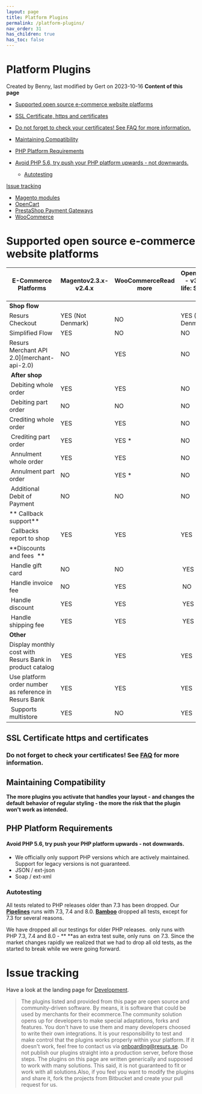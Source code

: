 ```yaml
---
layout: page
title: Platform Plugins
permalink: /platform-plugins/
nav_order: 31
has_children: true
has_toc: false
---
```



# Platform Plugins 
Created by Benny, last modified by Gert on 2023-10-16
**Content of this page**
- [Supported open source e-commerce website
  platforms](#supported-open-source-e-commerce-website-platforms)
- [SSL Certificate, https and
    certificates](#ssl-certificate-https-and-certificates)
- [Do not forget to check your certificates! See FAQ for more
      information.](#do-not-forget-to-check-your-certificates-see-faq-for-more-information)

- [Maintaining
    Compatibility](#maintaining-compatibility)
- [PHP Platform
    Requirements](#php-platform-requirements)
- [Avoid PHP 5.6, try push your PHP platform upwards - not
      downwards.](#avoid-php-56-try-push-your-php-platform-upwards---not-downwards)

  - [Autotesting](#autotesting)

[Issue tracking](#issue-tracking)

- [Magento modules](/magento-modules/)
- [OpenCart](/opencart/)
- [PrestaShop Payment Gateways](/prestashop-payment-gateways/)
- [WooCommerce](/woocommerce/)

# Supported open source e-commerce website platforms

| E-Commerce Platforms                                        | Magentov2.3.x-v2.4.x                                    | WooCommerceRead more                          | OpenCartv1.5.x - v3.x End of life: September, 2023     | PrestaShopv1.6.1.x / v1.7.7.x End of life: October 1, 2022 | PrestaShopv1.7.7.x End of life: September, 2023 |
|-------------------------------------------------------------|---------------------------------------------------------|-----------------------------------------------|--------------------------------------------------------|------------------------------------------------------------|------------------------------------------------|
| **Shop flow**                                               |                                                         |                                               |                                                        |                                                            |                                                |
| Resurs Checkout                      | YES (Not Denmark)  | NO   | YES (Not Denmark) | YES (Not Denmark)     | NO    |
| Simplified Flow  | YES              | NO   | NO            | NO                | YES     |
| Resurs Merchant API 2.0](merchant-api-2.0)                 | NO             | YES    | NO            | NO                | NO    |
|  **After shop**                                             |                                                         |                                               |                                                        |                                                            |                                                |
|  Debiting whole order                                       | YES              | YES    | NO            | NO                | YES     |
|  Debiting part order                                        | NO             | NO   | NO            | NO                | NO    |
| Crediting whole order                                       | YES              | YES    | NO            | NO                | YES     |
|  Crediting part order                                       | YES              | YES \* | NO            | NO                | YES     |
|  Annulment whole order                                      | YES              | YES    | NO            | NO                | YES     |
|  Annulment part order                                       | NO             | YES \* | NO            | NO                | YES     |
|  Additional Debit of Payment                                | NO             | NO   | NO            | NO                | NO    |
| ** Callback support**                                       |                                                         |                                               |                                                        |                                                            |                                                |
|  Callbacks report to shop                                   | YES              | YES    | YES             | YES                 | YES     |
| **Discounts and fees  **                                    |                                                         |                                               |                                                        |                                                            |                                                |
|  Handle gift card                                           | NO             | NO   |  YES            | NO                | NO    |
|  Handle invoice fee                                         | NO             | YES    |  NO           | NO                | NO    |
|  Handle discount                                            | YES              | YES    |  YES            | YES                 | YES     |
|  Handle shipping fee                                        | YES              | YES    |  YES            | YES                 | YES     |
| **Other**                                                   |                                                         |                                               |                                                        |                                                            |                                                |
| Display monthly cost with Resurs Bank in product catalog    | YES              | YES    | YES             | YES                 | YES     |
| Use platform order number as reference in Resurs Bank       | YES              | YES    | YES             | YES                 | YES     |
|  Supports multistore                                        | YES              | NO   | YES             | NO                | NO    |

## SSL Certificate https and certificates
### Do not forget to check your certificates! See [FAQ](faq) for more information.
## Maintaining Compatibility
**The more plugins you activate that handles your layout - and changes
the default** **behavior** **of regular styling - the more the risk that
the plugin won't work as intended.**

## PHP Platform Requirements
#### **Avoid PHP 5.6, try push your PHP platform upwards - not downwards.**
- We officially only support PHP versions which are actively maintained.
  Support for legacy versions is not guaranteed.
- JSON / ext-json
- Soap / ext-xml

### Autotesting
All tests related to PHP releases older than 7.3 has been dropped. Our
**[Pipelines](https://bitbucket.org/resursbankplugins/resurs-ecomphp/addon/pipelines/home)**
runs with 7.3, 7.4 and 8.0.
**[Bamboo](http://bamboo.resurs.it/browse/RB-RBT)** dropped all tests,
except for 7.3 for several reasons.

We have dropped all our testings for older PHP releases.  only runs with
PHP 7.3, 7.4 and 8.0 - ** **as an extra test suite, only runs  on 7.3.
Since the market changes rapidly we realized that we had to drop all old
tests, as the started to break while we were going forward.

# Issue tracking
Have a look at the landing page for [Development](development).

> The plugins listed and provided from this page are open source and
> community-driven software. By means, it is software that could be used
> by merchants for their ecommerce.The community solution opens up for
> developers to make special adaptations, forks and features. You don't
> have to use them and many developers choosed to write their own
> integrations. It is your responsibility to test and make control that
> the plugins works properly within your platform. If it doesn't work,
> feel free to contact us via onboarding@resurs.se. Do not publish our
> plugins straight into a production server, before those steps. The
> plugins on this page are written generically and supposed to work with
> many solutions. This said, it is not guaranteed to fit or work with
> all solutions.Also, if you feel you want to modify the plugins and
> share it, fork the projects from Bitbucket and create your pull
> request for us.

